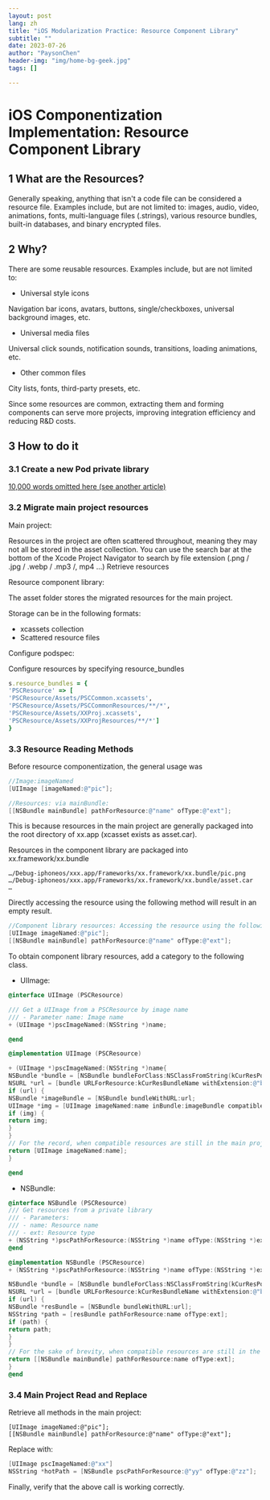 ```yaml
---
layout: post
lang: zh
title: "iOS Modularization Practice: Resource Component Library"
subtitle: ""
date: 2023-07-26
author: "PaysonChen"
header-img: "img/home-bg-geek.jpg"
tags: []

---
```


# iOS Componentization Implementation: Resource Component Library

## 1 What are the Resources?

 Generally speaking, anything that isn't a code file can be considered a resource file. Examples include, but are not limited to: images, audio, video, animations, fonts, multi-language files (.strings), various resource bundles, built-in databases, and binary encrypted files.

## 2 Why?

 There are some reusable resources. Examples include, but are not limited to:

- Universal style icons

Navigation bar icons, avatars, buttons, single/checkboxes, universal background images, etc.

- Universal media files

Universal click sounds, notification sounds, transitions, loading animations, etc.

- Other common files

City lists, fonts, third-party presets, etc.

Since some resources are common, extracting them and forming components can serve more projects, improving integration efficiency and reducing R&D costs.

## 3 How to do it

### 3.1 Create a new Pod private library

[10,000 words omitted here (see another article)](https://paysonchen.cn/2023/07/26/4-iOS%E7%BB%84%E4%BB%B6%E5%8C%96%E6%A8%A1%E6%9D%BF/)

### 3.2 Migrate main project resources

Main project:

Resources in the project are often scattered throughout, meaning they may not all be stored in the asset collection. You can use the search bar at the bottom of the Xcode Project Navigator to search by file extension (.png / .jpg / .webp / .mp3 /, mp4 ...) Retrieve resources

Resource component library:

The asset folder stores the migrated resources for the main project.

Storage can be in the following formats:

- xcassets collection
- Scattered resource files

Configure podspec:

Configure resources by specifying resource_bundles

```ruby
s.resource_bundles = {
'PSCResource' => [
'PSCResource/Assets/PSCCommon.xcassets',
'PSCResource/Assets/PSCCommonResources/**/*',
'PSCResource/Assets/XXProj.xcassets',
'PSCResource/Assets/XXProjResources/**/*']
}
```

### 3.3 Resource Reading Methods

Before resource componentization, the general usage was

```objective-c
//Image:imageNamed
[UIImage [imageNamed:@"pic"];

//Resources: via mainBundle:
[[NSBundle mainBundle] pathForResource:@"name" ofType:@"ext"];
```

This is because resources in the main project are generally packaged into the root directory of xx.app (xcasset exists as asset.car).

Resources in the component library are packaged into xx.framework/xx.bundle

```shell
…/Debug-iphoneos/xxx.app/Frameworks/xx.framework/xx.bundle/pic.png
…/Debug-iphoneos/xxx.app/Frameworks/xx.framework/xx.bundle/asset.car
…
```

Directly accessing the resource using the following method will result in an empty result.

```Objective-C
//Component library resources: Accessing the resource using the following method will result in a nil result.
[UIImage imageNamed:@"pic"];
[[NSBundle mainBundle] pathForResource:@"name" ofType:@"ext"];
```

To obtain component library resources, add a category to the following class.

- UIImage:

```Objective-C
@interface UIImage (PSCResource)

/// Get a UIImage from a PSCResource by image name
/// - Parameter name: Image name
+ (UIImage *)pscImageNamed:(NSString *)name;

@end

@implementation UIImage (PSCResource)

+ (UIImage *)pscImageNamed:(NSString *)name{
NSBundle *bundle = [NSBundle bundleForClass:NSClassFromString(kCurResPodName)];
NSURL *url = [bundle URLForResource:kCurResBundleName withExtension:@"bundle"];
if (url) {
NSBundle *imageBundle = [NSBundle bundleWithURL:url;
UIImage *img = [UIImage imageNamed:name inBundle:imageBundle compatibleWithTraitCollection:nil];
if (img) {
return img;
}
}
// For the record, when compatible resources are still in the main project, use mainBundle.
return [UIImage imageNamed:name];
}

@end
```

- NSBundle:

```Objective-C
@interface NSBundle (PSCResource)
/// Get resources from a private library
/// - Parameters:
/// - name: Resource name
/// - ext: Resource type
+ (NSString *)pscPathForResource:(NSString *)name ofType:(NSString *)ext;
@end

@implementation NSBundle (PSCResource)
+ (NSString *)pscPathForResource:(NSString *)name ofType:(NSString *)ext {

NSBundle *bundle = [NSBundle bundleForClass:NSClassFromString(kCurResPodName)];
NSURL *url = [bundle URLForResource:kCurResBundleName withExtension:@"bundle"];
if (url) {
NSBundle *resBundle = [NSBundle bundleWithURL:url];
NSString *path = [resBundle pathForResource:name ofType:ext];
if (path) {
return path;
}
}
// For the sake of brevity, when compatible resources are still in the main project, use mainBundle
return [[NSBundle mainBundle] pathForResource:name ofType:ext];
}
@end
```

### 3.4 Main Project Read and Replace

Retrieve all methods in the main project:

```objc
[UIImage imageNamed:@"pic"];
[[NSBundle mainBundle] pathForResource:@"name" ofType:@"ext"];
```

Replace with:

```Objective-C
[UIImage pscImageNamed:@"xx"]
NSString *hotPath = [NSBundle pscPathForResource:@"yy" ofType:@"zz"];
```

Finally, verify that the above call is working correctly.